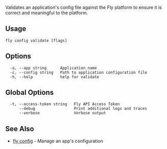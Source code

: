 Validates an application's config file against the Fly platform to
ensure it is correct and meaningful to the platform.

## Usage
~~~
fly config validate [flags]
~~~

## Options

~~~
  -a, --app string      Application name
  -c, --config string   Path to application configuration file
  -h, --help            help for validate
~~~

## Global Options

~~~
  -t, --access-token string   Fly API Access Token
      --debug                 Print additional logs and traces
      --verbose               Verbose output
~~~

## See Also

* [fly config](/docs/flyctl/config/)	 - Manage an app's configuration

